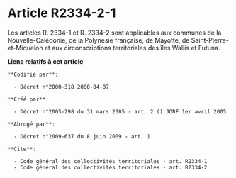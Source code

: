 # Article R2334-2-1

Les articles R. 2334-1 et R. 2334-2 sont applicables aux communes de la Nouvelle-Calédonie, de la Polynésie française, de
Mayotte, de Saint-Pierre-et-Miquelon et aux circonscriptions territoriales des îles Wallis et Futuna.

**Liens relatifs à cet article**

	**Codifié par**:

	  - Décret n°2000-318 2000-04-07

	**Créé par**:

	  - Décret n°2005-298 du 31 mars 2005 - art. 2 () JORF 1er avril 2005

	**Abrogé par**:

	  - Décret n°2009-637 du 8 juin 2009 - art. 1

	**Cite**:

	  - Code général des collectivités territoriales - art. R2334-1
	  - Code général des collectivités territoriales - art. R2334-2
